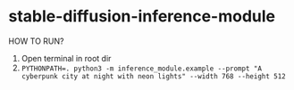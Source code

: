 # stable-diffusion-inference-module

HOW TO RUN?

1. Open terminal in root dir
2. `PYTHONPATH=. python3 -m inference_module.example --prompt "A cyberpunk city at night with neon lights" --width 768 --height 512`
